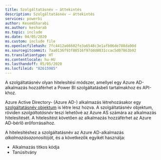 ```yaml
---
title: Szolgáltatásnév – áttekintés
description: Szolgáltatásnév – áttekintés
services: powerbi
author: KesemSharabi
ms.author: kesharab
ms.topic: include
ms.date: 04/05/2020
ms.custom: include file
ms.openlocfilehash: 7fc4412a66602fe3a6548c3e1afb06de788da90d
ms.sourcegitcommit: 7aa0136f93f88516f97ddd8031ccac5d07863b92
ms.translationtype: HT
ms.contentlocale: hu-HU
ms.lasthandoff: 05/05/2020
ms.locfileid: "82615985"
---
```

A szolgáltatásnév olyan hitelesítési módszer, amellyel egy Azure AD-alkalmazás hozzáférhet a Power BI szolgáltatásbeli tartalmakhoz és API-khoz.

Azure Active Directory- (Azure AD-) alkalmazás létrehozásakor egy [szolgáltatásnév objektum](https://docs.microsoft.com/azure/active-directory/develop/app-objects-and-service-principals#service-principal-object) is létre lesz hozva. A szolgáltatásnév objektum, röviden *szolgáltatásnév* teszi lehetővé az Azure AS számára az alkalmazás hitelesítését. A hitelesítést követően az alkalmazás hozzáférhet az Azure AD-bérlő erőforrásaihoz.

A hitelesítéshez a szolgáltatásnév az Azure AD-alkalmazás *alkalmazásazonosítóját*, és a következők egyikét használja:
* Alkalmazás titkos kódja
* Tanúsítvány